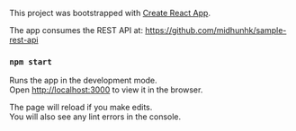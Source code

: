 This project was bootstrapped with [Create React App](https://github.com/facebook/create-react-app).

The app consumes the REST API at: https://github.com/midhunhk/sample-rest-api

### `npm start`

Runs the app in the development mode.<br />
Open [http://localhost:3000](http://localhost:3000) to view it in the browser.

The page will reload if you make edits.<br />
You will also see any lint errors in the console.